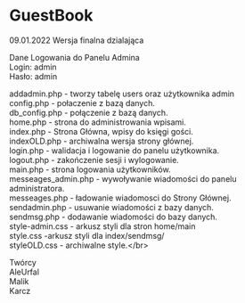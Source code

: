 # GuestBook

09.01.2022
Wersja finalna dzialająca</br>

Dane Logowania do Panelu Admina</br>
Login: admin </br>
Hasło: admin</br>

addadmin.php - tworzy tabelę users oraz użytkownika admin</br>
config.php - połaczenie z bazą danych.</br>
db_config.php - połączenie z bazą danych.</br>
home.php - strona do administrowania wpisami.</br>
index.php - Strona Główna, wpisy do księgi gości.</br>
indexOLD.php - archiwalna wersja strony głównej.</br>
login.php - walidacja i logowanie do panelu użytkownika.</br>
logout.php - zakończenie sesji i wylogowanie.</br>
main.php - strona logowania użytkowników.</br>
messeages_admin.php - wywoływanie wiadomości do panelu administratora.</br>
messeages.php - ładowanie wiadomosci do Strony Głównej.</br>
sendadmin.php - usuwanie wiadomości z bazy danych.</br>
sendmsg.php - dodawanie wiadomości do bazy danych.</br>
style-admin.css - arkusz styli dla stron home/main</br>
style.css -arkusz styli dla index/sendmsg/</br>
styleOLD.css - archiwalne style.\</br>

Twórcy</br>
AleUrfal </br>
Malik </br>
Karcz </br>
